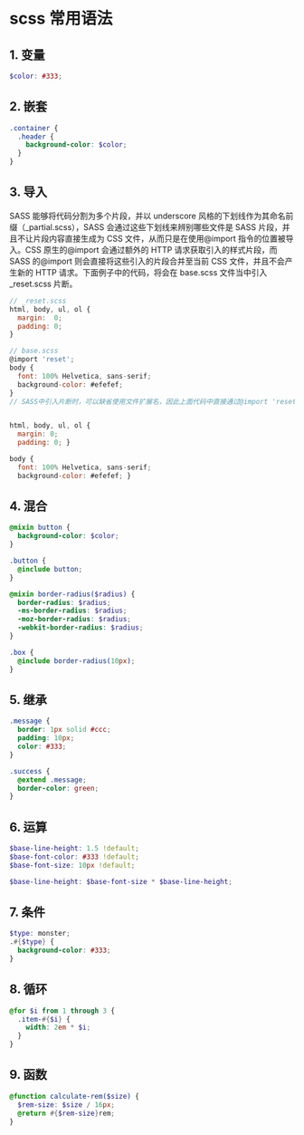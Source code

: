 # scss 常用语法

## 1. 变量

```scss
$color: #333;
```

## 2. 嵌套

```scss
.container {
  .header {
    background-color: $color;
  }
}
```

## 3. 导入

SASS 能够将代码分割为多个片段，并以 underscore 风格的下划线作为其命名前缀（\_partial.scss），SASS 会通过这些下划线来辨别哪些文件是 SASS 片段，并且不让片段内容直接生成为 CSS 文件，从而只是在使用@import 指令的位置被导入。CSS 原生的@import 会通过额外的 HTTP 请求获取引入的样式片段，而 SASS 的@import 则会直接将这些引入的片段合并至当前 CSS 文件，并且不会产生新的 HTTP 请求。下面例子中的代码，将会在 base.scss 文件当中引入\_reset.scss 片断。

```js
// _reset.scss
html, body, ul, ol {
  margin:  0;
  padding: 0;
}

// base.scss
@import 'reset';
body {
  font: 100% Helvetica, sans-serif;
  background-color: #efefef;
}
// SASS中引入片断时，可以缺省使用文件扩展名，因此上面代码中直接通过@import 'reset'引入，编译后生成的代码如下：


html, body, ul, ol {
  margin: 0;
  padding: 0; }

body {
  font: 100% Helvetica, sans-serif;
  background-color: #efefef; }

```

## 4. 混合

```scss
@mixin button {
  background-color: $color;
}

.button {
  @include button;
}

@mixin border-radius($radius) {
  border-radius: $radius;
  -ms-border-radius: $radius;
  -moz-border-radius: $radius;
  -webkit-border-radius: $radius;
}

.box {
  @include border-radius(10px);
}
```

## 5. 继承

```scss
.message {
  border: 1px solid #ccc;
  padding: 10px;
  color: #333;
}

.success {
  @extend .message;
  border-color: green;
}
```

## 6. 运算

```scss
$base-line-height: 1.5 !default;
$base-font-color: #333 !default;
$base-font-size: 10px !default;

$base-line-height: $base-font-size * $base-line-height;
```

## 7. 条件

```scss
$type: monster;
.#{$type} {
  background-color: #333;
}
```

## 8. 循环

```scss
@for $i from 1 through 3 {
  .item-#{$i} {
    width: 2em * $i;
  }
}
```

## 9. 函数

```scss
@function calculate-rem($size) {
  $rem-size: $size / 16px;
  @return #{$rem-size}rem;
}
```
